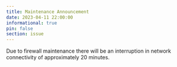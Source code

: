 ```yaml
---
title: Maintenance Announcement 
date: 2023-04-11 22:00:00 
informational: true
pin: false 
section: issue
---
```


Due to firewall maintenance there will be an interruption in network connectivity of approximately 20 minutes.
